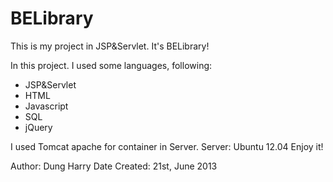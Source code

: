 BELibrary
=========

This is my project in JSP&Servlet. It's BELibrary!

In this project. I used some languages, following:
- JSP&Servlet
- HTML
- Javascript
- SQL
- jQuery

I used Tomcat apache for container in Server. Server: Ubuntu 12.04
Enjoy it!

Author: Dung Harry
Date Created: 21st, June 2013
